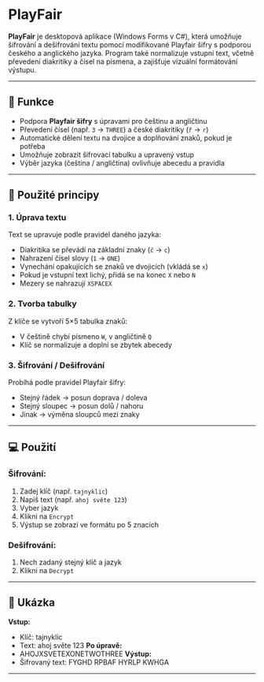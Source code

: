 # PlayFair

**PlayFair** je desktopová aplikace (Windows Forms v C#), která umožňuje šifrování a dešifrování textu pomocí modifikované Playfair šifry s podporou českého a anglického jazyka. Program také normalizuje vstupní text, včetně převedení diakritiky a čísel na písmena, a zajišťuje vizuální formátování výstupu.

---

## 🔐 Funkce

- Podpora **Playfair šifry** s úpravami pro češtinu a angličtinu
- Převedení čísel (např. `3` → `THREE`) a české diakritiky (`ř` → `r`)
- Automatické dělení textu na dvojice a doplňování znaků, pokud je potřeba
- Umožňuje zobrazit šifrovací tabulku a upravený vstup
- Výběr jazyka (čeština / angličtina) ovlivňuje abecedu a pravidla

---

## 🧩 Použité principy

### 1. **Úprava textu**
Text se upravuje podle pravidel daného jazyka:
- Diakritika se převádí na základní znaky (`č` → `c`)
- Nahrazení čísel slovy (`1` → `ONE`)
- Vynechání opakujících se znaků ve dvojicích (vkládá se `x`)
- Pokud je vstupní text lichý, přidá se na konec `X` nebo `N`
- Mezery se nahrazují `XSPACEX`

### 2. **Tvorba tabulky**
Z klíče se vytvoří 5×5 tabulka znaků:
- V češtině chybí písmeno `W`, v angličtině `Q`
- Klíč se normalizuje a doplní se zbytek abecedy

### 3. **Šifrování / Dešifrování**
Probíhá podle pravidel Playfair šifry:
- Stejný řádek → posun doprava / doleva
- Stejný sloupec → posun dolů / nahoru
- Jinak → výměna sloupců mezi znaky

---

## 💻 Použití

### Šifrování:
1. Zadej klíč (např. `tajnyklic`)
2. Napiš text (např. `ahoj světe 123`)
3. Vyber jazyk
4. Klikni na `Encrypt`
5. Výstup se zobrazí ve formátu po 5 znacích

### Dešifrování:
1. Nech zadaný stejný klíč a jazyk
2. Klikni na `Decrypt`

---

## 🧪 Ukázka

**Vstup:**
- Klíč: tajnyklic
- Text: ahoj světe 123
**Po úpravě:**
- AHOJXSVETEXONETWOTHREE
**Výstup:**
- Šifrovaný text: FYGHD RPBAF HYRLP KWHGA

---
